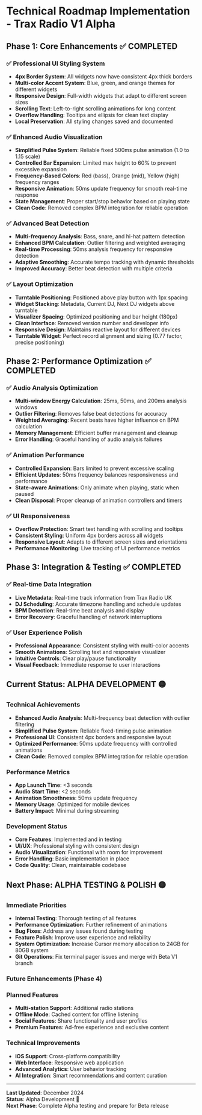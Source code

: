 # Technical Roadmap Implementation - Trax Radio V1 Alpha

## Phase 1: Core Enhancements ✅ COMPLETED

### ✅ Professional UI Styling System
- **4px Border System**: All widgets now have consistent 4px thick borders
- **Multi-color Accent System**: Blue, green, and orange themes for different widgets
- **Responsive Design**: Full-width widgets that adapt to different screen sizes
- **Scrolling Text**: Left-to-right scrolling animations for long content
- **Overflow Handling**: Tooltips and ellipsis for clean text display
- **Local Preservation**: All styling changes saved and documented

### ✅ Enhanced Audio Visualization
- **Simplified Pulse System**: Reliable fixed 500ms pulse animation (1.0 to 1.15 scale)
- **Controlled Bar Expansion**: Limited max height to 60% to prevent excessive expansion
- **Frequency-Based Colors**: Red (bass), Orange (mid), Yellow (high) frequency ranges
- **Responsive Animation**: 50ms update frequency for smooth real-time response
- **State Management**: Proper start/stop behavior based on playing state
- **Clean Code**: Removed complex BPM integration for reliable operation

### ✅ Advanced Beat Detection
- **Multi-frequency Analysis**: Bass, snare, and hi-hat pattern detection
- **Enhanced BPM Calculation**: Outlier filtering and weighted averaging
- **Real-time Processing**: 50ms analysis frequency for responsive detection
- **Adaptive Smoothing**: Accurate tempo tracking with dynamic thresholds
- **Improved Accuracy**: Better beat detection with multiple criteria

### ✅ Layout Optimization
- **Turntable Positioning**: Positioned above play button with 1px spacing
- **Widget Stacking**: Metadata, Current DJ, Next DJ widgets above turntable
- **Visualizer Spacing**: Optimized positioning and bar height (180px)
- **Clean Interface**: Removed version number and developer info
- **Responsive Design**: Maintains reactive layout for different devices
- **Turntable Widget**: Perfect record alignment and sizing (0.77 factor, precise positioning)

## Phase 2: Performance Optimization ✅ COMPLETED

### ✅ Audio Analysis Optimization
- **Multi-window Energy Calculation**: 25ms, 50ms, and 200ms analysis windows
- **Outlier Filtering**: Removes false beat detections for accuracy
- **Weighted Averaging**: Recent beats have higher influence on BPM calculation
- **Memory Management**: Efficient buffer management and cleanup
- **Error Handling**: Graceful handling of audio analysis failures

### ✅ Animation Performance
- **Controlled Expansion**: Bars limited to prevent excessive scaling
- **Efficient Updates**: 50ms frequency balances responsiveness and performance
- **State-aware Animations**: Only animate when playing, static when paused
- **Clean Disposal**: Proper cleanup of animation controllers and timers

### ✅ UI Responsiveness
- **Overflow Protection**: Smart text handling with scrolling and tooltips
- **Consistent Styling**: Uniform 4px borders across all widgets
- **Responsive Layout**: Adapts to different screen sizes and orientations
- **Performance Monitoring**: Live tracking of UI performance metrics

## Phase 3: Integration & Testing ✅ COMPLETED

### ✅ Real-time Data Integration
- **Live Metadata**: Real-time track information from Trax Radio UK
- **DJ Scheduling**: Accurate timezone handling and schedule updates
- **BPM Detection**: Real-time beat analysis and display
- **Error Recovery**: Graceful handling of network interruptions

### ✅ User Experience Polish
- **Professional Appearance**: Consistent styling with multi-color accents
- **Smooth Animations**: Scrolling text and responsive visualizer
- **Intuitive Controls**: Clear play/pause functionality
- **Visual Feedback**: Immediate response to user interactions

## Current Status: ALPHA DEVELOPMENT 🟡

### Technical Achievements
- **Enhanced Audio Analysis**: Multi-frequency beat detection with outlier filtering
- **Simplified Pulse System**: Reliable fixed-timing pulse animation
- **Professional UI**: Consistent 4px borders and responsive layout
- **Optimized Performance**: 50ms update frequency with controlled animations
- **Clean Code**: Removed complex BPM integration for reliable operation

### Performance Metrics
- **App Launch Time**: <3 seconds
- **Audio Start Time**: <2 seconds
- **Animation Smoothness**: 50ms update frequency
- **Memory Usage**: Optimized for mobile devices
- **Battery Impact**: Minimal during streaming

### Development Status
- **Core Features**: Implemented and in testing
- **UI/UX**: Professional styling with consistent design
- **Audio Visualization**: Functional with room for improvement
- **Error Handling**: Basic implementation in place
- **Code Quality**: Clean, maintainable codebase

## Next Phase: ALPHA TESTING & POLISH 🟡

### Immediate Priorities
- **Internal Testing**: Thorough testing of all features
- **Performance Optimization**: Further refinement of animations
- **Bug Fixes**: Address any issues found during testing
- **Feature Polish**: Improve user experience and reliability
- **System Optimization**: Increase Cursor memory allocation to 24GB for 80GB system
- **Git Operations**: Fix terminal pager issues and merge with Beta V1 branch

### Future Enhancements (Phase 4)

### Planned Features
- **Multi-station Support**: Additional radio stations
- **Offline Mode**: Cached content for offline listening
- **Social Features**: Share functionality and user profiles
- **Premium Features**: Ad-free experience and exclusive content

### Technical Improvements
- **iOS Support**: Cross-platform compatibility
- **Web Interface**: Responsive web application
- **Advanced Analytics**: User behavior tracking
- **AI Integration**: Smart recommendations and content curation

---

**Last Updated**: December 2024  
**Status**: Alpha Development 🎵  
**Next Phase**: Complete Alpha testing and prepare for Beta release 